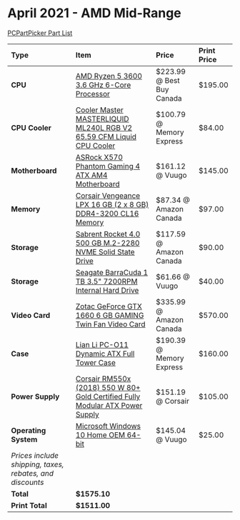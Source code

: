 # April 2021 - AMD Mid-Range

[PCPartPicker Part List](https://ca.pcpartpicker.com/list/MPYmNc)

| Type                                                     | Item                                                                                                                                                                                                             | Price                     | Print Price |
| :------------------------------------------------------- | :--------------------------------------------------------------------------------------------------------------------------------------------------------------------------------------------------------------- | :------------------------ | :---------- |
| **CPU**                                                  | [AMD Ryzen 5 3600 3.6 GHz 6-Core Processor](https://ca.pcpartpicker.com/product/9nm323/amd-ryzen-5-3600-36-thz-6-core-processor-100-100000031box)                                                                | $223.99 @ Best Buy Canada | $195.00     |
| **CPU Cooler**                                           | [Cooler Master MASTERLIQUID ML240L RGB V2 65.59 CFM Liquid CPU Cooler](https://ca.pcpartpicker.com/product/fLFKHx/cooler-master-masterliquid-ml240l-rgb-v2-6559-cfm-liquid-cpu-cooler-mlw-d24m-a18pc-r2)         | $100.79 @ Memory Express  | $84.00      |
| **Motherboard**                                          | [ASRock X570 Phantom Gaming 4 ATX AM4 Motherboard](https://ca.pcpartpicker.com/product/RJxbt6/asrock-x570-phantom-gaming-4-atx-am4-motherboard-x570-phantom-gaming-4)                                            | $161.12 @ Vuugo           | $145.00     |
| **Memory**                                               | [Corsair Vengeance LPX 16 GB (2 x 8 GB) DDR4-3200 CL16 Memory](https://ca.pcpartpicker.com/product/p6RFf7/corsair-memory-cmk16gx4m2b3200c16)                                                                     | $87.34 @ Amazon Canada    | $97.00      |
| **Storage**                                              | [Sabrent Rocket 4.0 500 GB M.2-2280 NVME Solid State Drive](https://ca.pcpartpicker.com/product/PMbCmG/sabrent-rocket-40-500-gb-m2-2280-nvme-solid-state-drive-sb-rocket-nvme4-500)                              | $117.59 @ Amazon Canada   | $90.00      |
| **Storage**                                              | [Seagate BarraCuda 1 TB 3.5" 7200RPM Internal Hard Drive](https://ca.pcpartpicker.com/product/44Gj4D/seagate-barracuda-1tb-35-7200rpm-internal-hard-drive-st1000dm010)                                           | $61.66 @ Vuugo            | $40.00      |
| **Video Card**                                           | [Zotac GeForce GTX 1660 6 GB GAMING Twin Fan Video Card](https://ca.pcpartpicker.com/product/86QfrH/zotac-geforce-gtx-1660-6-gb-gaming-twin-fan-video-card-zt-t16600k-10m)                                       | $335.99 @ Amazon Canada   | $570.00     |
| **Case**                                                 | [Lian Li PC-O11 Dynamic ATX Full Tower Case](https://ca.pcpartpicker.com/product/Hwkj4D/lian-li-pc-o11dx-atx-full-tower-case-pc-o11dx)                                                                           | $190.39 @ Memory Express  | $160.00     |
| **Power Supply**                                         | [Corsair RM550x (2018) 550 W 80+ Gold Certified Fully Modular ATX Power Supply](https://ca.pcpartpicker.com/product/bqVD4D/corsair-rmx-2018-550w-80-gold-certified-fully-modular-atx-power-supply-cp-9020177-na) | $151.19 @ Corsair         | $105.00     |
| **Operating System**                                     | [Microsoft Windows 10 Home OEM 64-bit](https://ca.pcpartpicker.com/product/wtgPxr/microsoft-os-kw900140)                                                                                                         | $145.04 @ Vuugo           | $25.00      |
| _Prices include shipping, taxes, rebates, and discounts_ |
| **Total**                                                | **$1575.10**                                                                                                                                                                                                     |
| **Print Total**                                          | **$1511.00**                                                                                                                                                                                                     |
